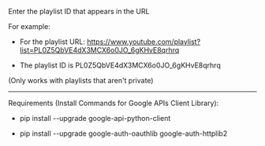 Enter the playlist ID that appears in the URL

For example:

- For the playlist URL: https://www.youtube.com/playlist?list=PL0Z5QbVE4dX3MCX6o0JO_6gKHvE8qrhrq

- The playlist ID is PL0Z5QbVE4dX3MCX6o0JO_6gKHvE8qrhrq

(Only works with playlists that aren't private)

---
Requirements (Install Commands for Google APIs Client Library):

- pip install --upgrade google-api-python-client
	
- pip install --upgrade google-auth-oauthlib google-auth-httplib2
